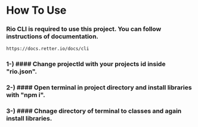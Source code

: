 # How To Use

### Rio CLI is required to use this project. You can follow instructions of documentation.
```bash
https://docs.retter.io/docs/cli
```

###  1-) #### Change projectId with your projects id inside "rio.json".
###  2-) #### Open terminal in project directory and install libraries with "npm i".
###  3-) #### Chnage directory of terminal to classes and again install libraries.
